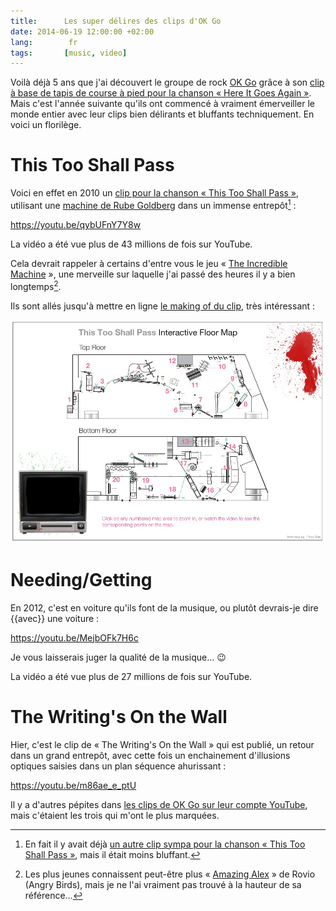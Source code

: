 ```yaml
---
title:      Les super délires des clips d'OK Go
date: 2014-06-19 12:00:00 +02:00
lang:        fr
tags:       [music, video]
---
```


Voilà déjà 5 ans que j'ai découvert le groupe de rock [OK Go](http://fr.wikipedia.org/wiki/OK_Go) grâce à son [clip à base de tapis de course à pied pour la chanson « Here It Goes Again »](https://www.youtube.com/watch?v=dTAAsCNK7RA). Mais c'est l'année suivante qu'ils ont commencé à vraiment émerveiller le monde entier avec leur clips bien délirants et bluffants techniquement. En voici un florilège.

# This Too Shall Pass

Voici en effet en 2010 un [clip pour la chanson « This Too Shall Pass »](https://www.youtube.com/watch?v=qybUFnY7Y8w), utilisant une [machine de Rube Goldberg](http://fr.wikipedia.org/wiki/Machine_de_Rube_Goldberg) dans un immense entrepôt[^1] :

[^1]: En fait il y avait déjà [un autre clip sympa pour la chanson « This Too Shall Pass »](https://www.youtube.com/watch?v=UJKythlXAIY), mais il était moins bluffant.

https://youtu.be/qybUFnY7Y8w

La vidéo a été vue plus de 43 millions de fois sur YouTube.

Cela devrait rappeler à certains d'entre vous le jeu « [The Incredible Machine](http://fr.wikipedia.org/wiki/The_Incredible_Machine) », une merveille sur laquelle j'ai passé des heures il y a bien longtemps[^2].

[^2]: Les plus jeunes connaissent peut-être plus « [Amazing Alex](http://www.amazingalex.com/) » de Rovio (Angry Birds), mais je ne l'ai vraiment pas trouvé à la hauteur de sa référence…

Ils sont allés jusqu'à mettre en ligne [le making of du clip](http://media.okgo.net/ttsp/FloorPlan_TV.html), très intéressant :

![](ok-go-this-too-shall-pass-making-of.jpg)

# Needing/Getting

En 2012, c'est en voiture qu'ils font de la musique, ou plutôt devrais-je dire {{avec}} une voiture :

https://youtu.be/MejbOFk7H6c

Je vous laisserais juger la qualité de la musique… 😉

La vidéo a été vue plus de 27 millions de fois sur YouTube.

# The Writing's On the Wall

Hier, c'est le clip de « The Writing's On the Wall » qui est publié, un retour dans un grand entrepôt, avec cette fois un enchainement d'illusions optiques saisies dans un plan séquence ahurissant :

https://youtu.be/m86ae_e_ptU

Il y a d'autres pépites dans [les clips de OK Go sur leur compte YouTube](https://www.youtube.com/user/OkGo/videos), mais c'étaient les trois qui m'ont le plus marquées.
